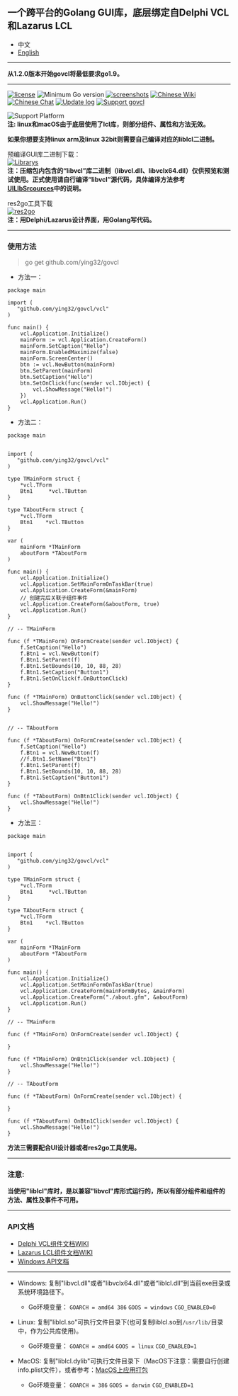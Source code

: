 ## 一个跨平台的Golang GUI库，底层绑定自Delphi VCL和Lazarus LCL  

* 中文   
* [English](README.en-US.md)   

----

**从1.2.0版本开始govcl将最低要求go1.9。**  

----

[![license](https://img.shields.io/badge/开源协议-Apache%20License%202.0-green.svg)](https://github.com/ying32/govcl/blob/master/LICENSE)
![Minimum Go version](https://img.shields.io/badge/最低Go版本-1.9.0-green.svg)
[![screenshots](https://img.shields.io/badge/例程截图-查看-green.svg)](https://github.com/ying32/govcl/tree/master/Screenshot)
[![Chinese Wiki](https://img.shields.io/badge/维基-中文WIKI-green.svg)](https://gitee.com/ying32/govcl/wikis/pages)
[![Chinese Chat](https://img.shields.io/badge/QQ群-点击加入：263106281-red.svg)](https://jq.qq.com/?_wv=1027&k=5Sv7Qiq)
[![Update log](https://img.shields.io/badge/更新日志-查看-blue.svg)](https://github.com/ying32/govcl/wiki/%E6%9B%B4%E6%96%B0%E6%97%A5%E5%BF%97(What's-new))  
[![Support govcl](https://img.shields.io/badge/支持govcl-赞助作者-blueviolet.svg)](Donation.md)  

![Support Platform](https://img.shields.io/badge/支持的平台-Windows%20%7C%20Linux%20%7C%20Mac%20OS-green.svg)  
**注: linux和macOS由于底层使用了lcl库，则部分组件、属性和方法无效。**

**如果你想要支持linux arm及linux 32bit则需要自己编译对应的liblcl二进制。**   


预编译GUI库二进制下载：     
[![Librarys](https://img.shields.io/github/downloads/ying32/govcl/latest/Librarys-1.2.4.zip.svg)](https://github.com/ying32/govcl/releases/download/v1.2.4/Librarys-1.2.4.zip)  
**注：压缩包内包含的“libvcl”库二进制（libvcl.dll、libvclx64.dll）仅供预览和测试使用。正式使用请自行编译“libvcl”源代码，具体编译方法参考[UILIbSrcources](UILibSources/README.md)中的说明。**  


res2go工具下载  
[![res2go](https://img.shields.io/badge/downloads-res2go%201.0.14-blue.svg)](Tools/res2go)  
**注：用Delphi/Lazarus设计界面，用Golang写代码。**    

---
### 使用方法
> go get github.com/ying32/govcl  

* 方法一：  

```golang
package main

import (
   "github.com/ying32/govcl/vcl"
)

func main() {
    vcl.Application.Initialize()
    mainForm := vcl.Application.CreateForm()
    mainForm.SetCaption("Hello")
    mainForm.EnabledMaximize(false)
    mainForm.ScreenCenter()
    btn := vcl.NewButton(mainForm)
    btn.SetParent(mainForm)
    btn.SetCaption("Hello")
    btn.SetOnClick(func(sender vcl.IObject) {
        vcl.ShowMessage("Hello!")
    })
    vcl.Application.Run()
}
```  

* 方法二：  

```golang
package main


import (
   "github.com/ying32/govcl/vcl"
)

type TMainForm struct {
    *vcl.TForm
    Btn1     *vcl.TButton
}

type TAboutForm struct {
    *vcl.TForm
    Btn1    *vcl.TButton
}

var (
    mainForm *TMainForm
    aboutForm *TAboutForm
)

func main() {
    vcl.Application.Initialize()
    vcl.Application.SetMainFormOnTaskBar(true)
    vcl.Application.CreateForm(&mainForm)
    // 创建完后关联子组件事件
    vcl.Application.CreateForm(&aboutForm, true)
    vcl.Application.Run()
}

// -- TMainForm

func (f *TMainForm) OnFormCreate(sender vcl.IObject) {
    f.SetCaption("Hello")
    f.Btn1 = vcl.NewButton(f)
    f.Btn1.SetParent(f)
    f.Btn1.SetBounds(10, 10, 88, 28)
    f.Btn1.SetCaption("Button1")
    f.Btn1.SetOnClick(f.OnButtonClick)  
}

func (f *TMainForm) OnButtonClick(sender vcl.IObject) {
    vcl.ShowMessage("Hello!")
}


// -- TAboutForm

func (f *TAboutForm) OnFormCreate(sender vcl.IObject) {
    f.SetCaption("Hello")
    f.Btn1 = vcl.NewButton(f)
    //f.Btn1.SetName("Btn1")
    f.Btn1.SetParent(f)
    f.Btn1.SetBounds(10, 10, 88, 28)
    f.Btn1.SetCaption("Button1")
}

func (f *TAboutForm) OnBtn1Click(sender vcl.IObject) {
    vcl.ShowMessage("Hello!")
}

```

* 方法三：  

```golang
package main


import (
   "github.com/ying32/govcl/vcl"
)

type TMainForm struct {
    *vcl.TForm
    Btn1     *vcl.TButton
}

type TAboutForm struct {
    *vcl.TForm
    Btn1    *vcl.TButton
}

var (
    mainForm *TMainForm
    aboutForm *TAboutForm
)

func main() {
    vcl.Application.Initialize()
    vcl.Application.SetMainFormOnTaskBar(true)
    vcl.Application.CreateForm(mainFormBytes, &mainForm)
    vcl.Application.CreateForm("./about.gfm", &aboutForm)
    vcl.Application.Run()
}

// -- TMainForm

func (f *TMainForm) OnFormCreate(sender vcl.IObject) {
    
}

func (f *TMainForm) OnBtn1Click(sender vcl.IObject) {
    vcl.ShowMessage("Hello!")
}

// -- TAboutForm

func (f *TAboutForm) OnFormCreate(sender vcl.IObject) {
 
}

func (f *TAboutForm) OnBtn1Click(sender vcl.IObject) {
    vcl.ShowMessage("Hello!")
}
```
**方法三需要配合UI设计器或者res2go工具使用。**  


----

### 注意:  

**当使用"liblcl"库时，是以兼容"libvcl"库形式运行的，所以有部分组件和组件的方法、属性及事件不可用。**  

----


### API文档

* [Delphi VCL组件文档WIKI](http://docwiki.embarcadero.com/RADStudio/Tokyo/en/Category:VCL_Reference)  
* [Lazarus LCL组件文档WIKI](http://wiki.freepascal.org/LCL_Components)  
* [Windows API文档](https://msdn.microsoft.com/zh-cn/library/ms123401.aspx)

----

* Windows: 复制"libvcl.dll"或者"libvclx64.dll"或者“liblcl.dll”到当前exe目录或系统环境路径下。 
  * Go环境变量： `GOARCH = amd64 386` `GOOS = windows` `CGO_ENABLED=0`   

* Linux: 复制"liblcl.so"可执行文件目录下(也可复制liblcl.so到`/usr/lib/`目录中，作为公共库使用)。  
  * Go环境变量： `GOARCH = amd64` `GOOS = linux` `CGO_ENABLED=1`

* MacOS: 复制"liblcl.dylib"可执行文件目录下（MacOS下注意：需要自行创建info.plist文件），或者参考：[MacOS上应用打包](https://gitee.com/ying32/govcl/wikis/pages?title=APP%E6%89%93%E5%8C%85&parent=FAQ%2FMac-OS) 
  * Go环境变量： `GOARCH = 386` `GOOS = darwin` `CGO_ENABLED=1`  

